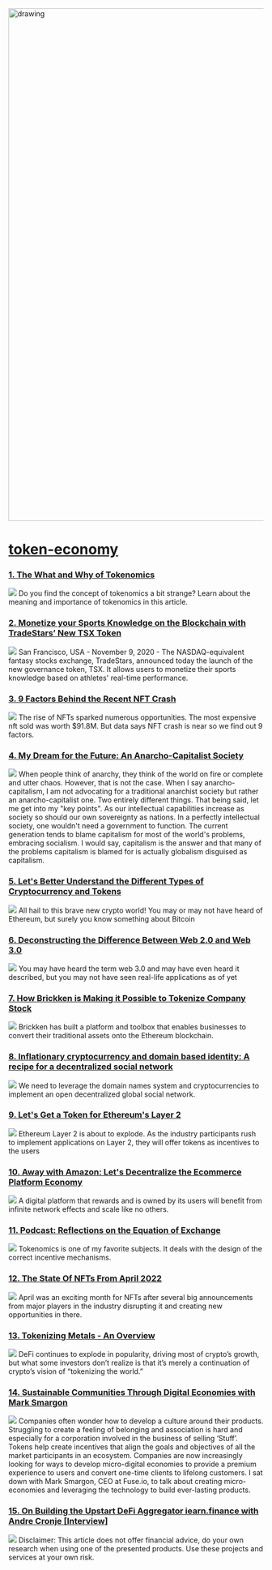 <img src="https://hackernoon.com/banner-image.png" alt="drawing" width="1012"/>

# [token-economy](https://hackernoon.com/tagged/token-economy)
### [1. The What and Why of Tokenomics](https://hackernoon.com/the-what-and-why-of-tokenomics)
![](https://cdn.hackernoon.com/images/cxGDNJRyeGOwSeGx1oi8YHVFUYk2-tx930pc.jpeg)
Do you find the concept of tokenomics a bit strange? Learn about the meaning and importance of tokenomics in this article. 

### [2. Monetize your Sports Knowledge on the Blockchain with TradeStars’ New TSX Token](https://hackernoon.com/monetize-your-sports-knowledge-on-the-blockchain-with-tradestars-new-tsx-token-7c2c3zvw)
![](https://firebasestorage.googleapis.com/v0/b/hackernoon-app.appspot.com/o/images%2FMJpFVUEItkSdoh38rYo60VT7RfH3-4ag288l.jpeg?alt=media&token=5539940a-1822-4c8b-92e4-17264a76d332)
San Francisco, USA - November 9, 2020 - The NASDAQ-equivalent fantasy stocks exchange, TradeStars, announced today the launch of the new governance token, TSX. It allows users to monetize their sports knowledge based on athletes' real-time performance.

### [3. 9 Factors Behind the Recent NFT Crash](https://hackernoon.com/9-factors-behind-the-recent-nft-crash)
![](https://cdn.hackernoon.com/images/vkk2GowEg4R8zHeiG3yo7iAFDE93-j4d3qgw.jpeg)
The rise of NFTs sparked numerous opportunities. The most expensive nft sold was worth $91.8M. But data says NFT crash is near so we find out 9 factors.

### [4. My Dream for the Future: An Anarcho-Capitalist Society](https://hackernoon.com/my-dream-for-the-future-an-anarcho-capitalist-society-m63h32l5)
![](https://cdn.hackernoon.com/images/c97e3y9v.jpg)
When people think of anarchy, they think of the world on fire or complete and utter chaos. However, that is not the case. When I say anarcho-capitalism, I am not advocating for a traditional anarchist society but rather an anarcho-capitalist one. Two entirely different things. That being said, let me get into my "key points". As our intellectual capabilities increase as society so should our own sovereignty as nations. In a perfectly intellectual society, one wouldn't need a government to function. The current generation tends to blame capitalism for most of the world's problems, embracing socialism. I would say, capitalism is the answer and that many of the problems capitalism is blamed for is actually globalism disguised as capitalism. 

### [5. Let's Better Understand the Different Types of Cryptocurrency and Tokens](https://hackernoon.com/lets-better-understand-the-different-types-of-cryptocurrency-and-tokens)
![](https://cdn.hackernoon.com/images/dXI1QRJ8zNgLlqk3LlqfBXRzniJ3-2q13530.jpeg)
All hail to this brave new crypto world! You may or may not have heard of Ethereum, but surely you know something about Bitcoin

### [6. Deconstructing the Difference Between Web 2.0 and Web 3.0](https://hackernoon.com/deconstructing-the-difference-between-web-20-and-web-30)
![](https://cdn.hackernoon.com/images/3NUCzSFHYLaT7248YjvrSAVSc3f2-g303gvt.png)
You may have heard the term web 3.0 and may have even heard it described, but you may not have seen real-life applications as of yet

### [7. How Brickken is Making it Possible to Tokenize Company Stock](https://hackernoon.com/how-brickken-is-making-it-possible-to-tokenize-company-stock)
![](https://cdn.hackernoon.com/images/GSLcKG9X54OLNBGdT84zx3QRWG02-x2a2k7d.jpeg)
Brickken has built a platform and toolbox that enables businesses to convert their traditional assets onto the Ethereum blockchain. 

### [8. Inflationary cryptocurrency and domain based identity: A recipe for a decentralized social network](https://hackernoon.com/inflationary-cryptocurrency-and-domain-based-identity-a-recipe-for-a-decentralized-social-network-6ej3422)
![](https://cdn.hackernoon.com/images/n6RsRnEnk1PnaxjPKLp3fPRjOJ13-uzf34a4.jpeg)
We need to leverage the domain names system and cryptocurrencies to implement an open decentralized global social network.

### [9. Let's Get a Token for Ethereum's Layer 2 ](https://hackernoon.com/lets-get-a-token-for-ethereums-layer-2-d539323q)
![](https://cdn.hackernoon.com/images/fyNF0cs3sQSyYhvEdnes5dMptUv1-j82u37qk.jpeg)
Ethereum Layer 2 is about to explode. As the industry participants rush to implement applications on Layer 2, they will offer tokens as incentives to the users

### [10. Away with Amazon: Let's Decentralize the Ecommerce Platform Economy](https://hackernoon.com/away-with-amazon-lets-decentralize-the-ecommerce-platform-economy)
![](https://cdn.hackernoon.com/images/cTTNQKy6VcUFNaDE1rmO9PvDPPu1-n493fwn.jpeg)
A digital platform that rewards and is owned by its users will benefit from infinite network effects and scale like no others.

### [11. Podcast: Reflections on the Equation of Exchange](https://hackernoon.com/podcast-reflections-on-the-equation-of-exchange)
![](https://cdn.hackernoon.com/images/TYAy8YXF3pNC96IPW15fOOqYix43-8192pbb.jpeg)
Tokenomics is one of my favorite subjects. It deals with the design of the correct incentive mechanisms.

### [12. The State Of NFTs From April 2022](https://hackernoon.com/the-state-of-nfts-from-april-2022)
![](https://cdn.hackernoon.com/images/ARCWTrgYpoc531106B2eMedWoT42-5093p6d.jpeg)
April was an exciting month for NFTs after several big announcements from major players in the industry disrupting it and creating new opportunities in there. 

### [13. Tokenizing Metals - An Overview](https://hackernoon.com/tokenizing-metals-an-overview-5i273w6s)
![](https://firebasestorage.googleapis.com/v0/b/hackernoon-app.appspot.com/o/images%2FOLglkzDjdId2bqkryVFMTu3n33W2-dzb3edu.jpeg?alt=media&token=0fd2840d-4868-4e60-b164-d22367ea2aa7)
DeFi continues to explode in popularity, driving most of crypto’s growth, but what some investors don’t realize is that it’s merely a continuation of crypto’s vision of “tokenizing the world.”

### [14. Sustainable Communities Through Digital Economies with Mark Smargon](https://hackernoon.com/sustainable-communities-through-digital-economies-with-mark-smargon-h7183teg)
![](https://firebasestorage.googleapis.com/v0/b/hackernoon-app.appspot.com/o/images%2F7rEmNIeHNFOBfZZtUMQerOZIGGH3-3x1o3wcd.jpeg?alt=media&token=b4eeac13-05ba-43b7-83e0-db930f7a2fda)
Companies often wonder how to develop a culture around their products. Struggling to create a feeling of belonging and association is hard and especially for a corporation involved in the business of selling ‘Stuff’. Tokens help create incentives that align the goals and objectives of all the market participants in an ecosystem. Companies are now increasingly looking for ways to develop micro-digital economies to provide a premium experience to users and convert one-time clients to lifelong customers. I sat down with Mark Smargon, CEO at Fuse.io, to talk about creating micro-economies and leveraging the technology to build ever-lasting products. 

### [15. On Building the Upstart DeFi Aggregator iearn.finance with Andre Cronje [Interview]](https://hackernoon.com/on-building-the-upstart-defi-aggregator-iearnfinance-with-andre-cronje-interview-ned43waz)
![](https://cdn.hackernoon.com/images/jso532v5.jpg)
Disclaimer: This article does not offer financial advice, do your own research when using one of the presented products. Use these projects and services at your own risk.

